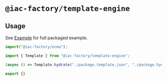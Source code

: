 # `@iac-factory/template-engine`

## Usage 

See [Example](./example) for full packaged example.

```typescript
import("@iac-factory/ecma");

import { Template } from "@iac-factory/template-engine";

(async () => Template.hydrate("./package.template.json", "./package.hydration.json"))();

export {}
```